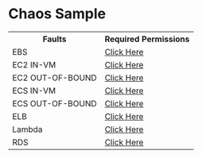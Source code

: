 # Chaos Sample

<table>
  <tr>
    <th>Faults</th>
    <th>Required Permissions</th>
  </tr>

   <tr>
    <td>EBS</td>
    <td> <a href="./aws-chaos-scenarios/ebs/permissions/permissions.json"> Click Here </a></td>
  </tr>

   <tr>
    <td>EC2 IN-VM</td>
    <td> <a href="./aws-chaos-scenarios/ec2/permissions/in-vm/permissions.json"> Click Here </a></td>
  </tr>

   <tr>
    <td>EC2 OUT-OF-BOUND</td>
    <td> <a href="./aws-chaos-scenarios/ec2/permissions/out-of-bound/permissions.json"> Click Here </a></td>
  </tr>

   <tr>
    <td>ECS IN-VM</td>
    <td> <a href="./aws-chaos-scenarios/ecs/permissions/in-vm/permissions.json"> Click Here </a></td>
  </tr>

   <tr>
    <td>ECS OUT-OF-BOUND</td>
    <td> <a href="./aws-chaos-scenarios/ecs/permissions/out-of-bound/permissions.json"> Click Here </a></td>
  </tr>
  
  <tr>
    <td>ELB</td>
    <td> <a href="./aws-chaos-scenarios/elb/permissions/permissions.json"> Click Here </a></td>
  </tr>

  <tr>
    <td>Lambda</td>
    <td> <a href="./aws-chaos-scenarios/lambda/permissions/permissions.json"> Click Here </a></td>
  </tr>

  <tr>
    <td>RDS</td>
    <td> <a href="./aws-chaos-scenarios/rds/permissions/permissions.json"> Click Here </a></td>
  </tr>
</table>
